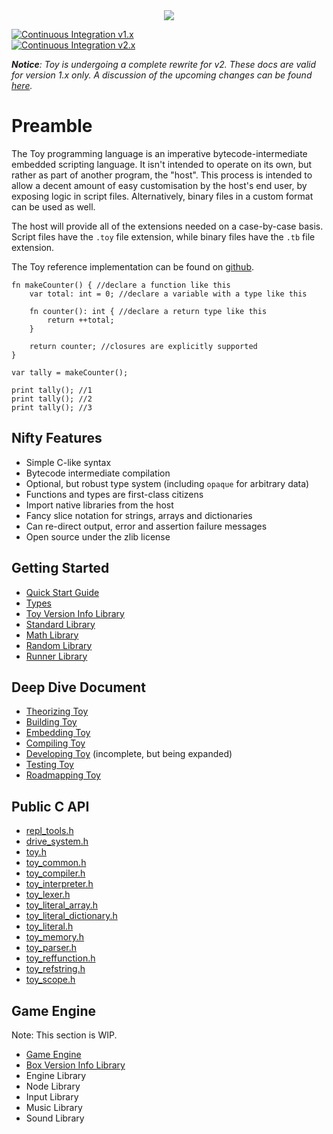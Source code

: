 <div align="center">
  <image src="toylogo.png" />
</div>

[![Continuous Integration v1.x](https://github.com/Ratstail91/Toy/actions/workflows/continuous-integration-v1.yml/badge.svg)](https://github.com/Ratstail91/Toy/actions/workflows/continuous-integration-v1.yml)  
[![Continuous Integration v2.x](https://github.com/Ratstail91/Toy/actions/workflows/continuous-integration-v2.yml/badge.svg?branch=dev)](https://github.com/Ratstail91/Toy/actions/workflows/continuous-integration-v2.yml)  

***Notice**: Toy is undergoing a complete rewrite for v2. These docs are valid for version 1.x only. A discussion of the upcoming changes can be found [here](https://github.com/Ratstail91/Toy/discussions/124).*

# Preamble

The Toy programming language is an imperative bytecode-intermediate embedded scripting language. It isn't intended to operate on its own, but rather as part of another program, the "host". This process is intended to allow a decent amount of easy customisation by the host's end user, by exposing logic in script files. Alternatively, binary files in a custom format can be used as well.

The host will provide all of the extensions needed on a case-by-case basis. Script files have the `.toy` file extension, while binary files have the `.tb` file extension.

The Toy reference implementation can be found on [github](https://github.com/Ratstail91/Toy).

```
fn makeCounter() { //declare a function like this
	var total: int = 0; //declare a variable with a type like this

	fn counter(): int { //declare a return type like this
		return ++total;
	}

	return counter; //closures are explicitly supported
}

var tally = makeCounter();

print tally(); //1
print tally(); //2
print tally(); //3
```

## Nifty Features

* Simple C-like syntax
* Bytecode intermediate compilation
* Optional, but robust type system (including `opaque` for arbitrary data)
* Functions and types are first-class citizens
* Import native libraries from the host
* Fancy slice notation for strings, arrays and dictionaries
* Can re-direct output, error and assertion failure messages
* Open source under the zlib license

## Getting Started

* [Quick Start Guide](getting-started/quick-start-guide)
* [Types](getting-started/types)
* [Toy Version Info Library](getting-started/toy-version-info-library)
* [Standard Library](getting-started/standard-library)
* [Math Library](getting-started/math.md)
* [Random Library](getting-started/random-library)
* [Runner Library](getting-started/runner-library)

## Deep Dive Document

* [Theorizing Toy](deep-dive/theorizing-toy)
* [Building Toy](deep-dive/building-toy)
* [Embedding Toy](deep-dive/embedding-toy)
* [Compiling Toy](deep-dive/compiling-toy)
* [Developing Toy](deep-dive/developing-toy) (incomplete, but being expanded)
* [Testing Toy](deep-dive/testing-toy)
* [Roadmapping Toy](deep-dive/roadmapping-toy)

## Public C API

* [repl_tools.h](c-api/repl_tools_h.md)
* [drive_system.h](c-api/drive_system_h.md)
* [toy.h](c-api/toy_h.md)
* [toy_common.h](c-api/toy_common_h.md)
* [toy_compiler.h](c-api/toy_compiler_h.md)
* [toy_interpreter.h](c-api/toy_interpreter_h.md)
* [toy_lexer.h](c-api/toy_lexer_h.md)
* [toy_literal_array.h](c-api/toy_literal_array_h.md)
* [toy_literal_dictionary.h](c-api/toy_literal_dictionary_h.md)
* [toy_literal.h](c-api/toy_literal_h.md)
* [toy_memory.h](c-api/toy_memory_h.md)
* [toy_parser.h](c-api/toy_parser_h.md)
* [toy_reffunction.h](c-api/toy_reffunction_h.md)
* [toy_refstring.h](c-api/toy_refstring_h.md)
* [toy_scope.h](c-api/toy_scope_h.md)

## Game Engine

Note: This section is WIP.

* [Game Engine](game-engine/game-engine.md)
* [Box Version Info Library](game-engine/box-version-info-library.md)
* Engine Library
* Node Library
* Input Library
* Music Library
* Sound Library

